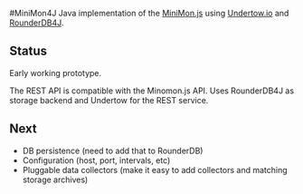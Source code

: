 #MiniMon4J
Java implementation of the [MiniMon.js](https://github.com/aweijnitz/MiniMon) using [Undertow.io](http://undertow.io/) and [RounderDB4J](https://github.com/aweijnitz/RounderDB4J).

## Status
Early working prototype. 

The REST API is compatible with the Minomon.js API. Uses RounderDB4J as storage backend and Undertow for the REST service.

## Next
- DB persistence (need to add that to RounderDB)
- Configuration (host, port, intervals, etc)
- Pluggable data collectors (make it easy to add collectors and matching storage archives) 

